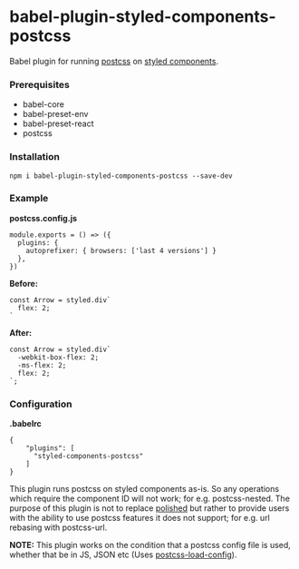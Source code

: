 # babel-plugin-styled-components-postcss

Babel plugin for running [postcss](https://github.com/postcss/postcss) on [styled components](https://github.com/styled-components/styled-components).

### Prerequisites

* babel-core
* babel-preset-env
* babel-preset-react
* postcss

### Installation

```
npm i babel-plugin-styled-components-postcss --save-dev
```

### Example

**postcss.config.js**

```
module.exports = () => ({
  plugins: {
    autoprefixer: { browsers: ['last 4 versions'] }
  },
})
```

**Before:**

```
const Arrow = styled.div`
  flex: 2;
`
```

**After:**

```
const Arrow = styled.div`
  -webkit-box-flex: 2;
  -ms-flex: 2;
  flex: 2;
`;
```

### Configuration

**.babelrc**

```
{
    "plugins": [
      "styled-components-postcss"
    ]
}
```

This plugin runs postcss on styled components as-is. So any operations which require the component ID will not work; for e.g. postcss-nested.
The purpose of this plugin is not to replace [polished](https://github.com/styled-components/polished) but rather to provide users with the ability to use postcss features it does not support; for e.g. url rebasing with postcss-url.

**NOTE:** This plugin works on the condition that a postcss config file is used, whether that be in JS, JSON etc (Uses [postcss-load-config](https://github.com/michael-ciniawsky/postcss-load-config)).
